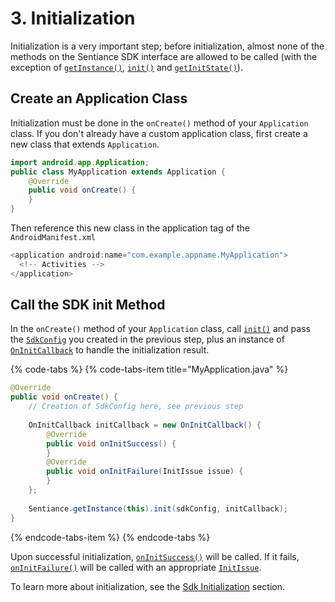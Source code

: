 # 3. Initialization

Initialization is a very important step; before initialization, almost none of the methods on the Sentiance SDK interface are allowed to be called \(with the exception of [`getInstance()`](../../api-reference/android/sentiance.md#getinitstate), [`init()`](../../api-reference/android/sentiance.md#init) and [`getInitState()`](../../api-reference/android/sentiance.md#getinitstate)\).

## Create an Application Class

Initialization must be done in the `onCreate()` method of your `Application` class. If you don't already have a custom application class, first create a new class that extends `Application`.

```java
import android.app.Application;
public class MyApplication extends Application {
    @Override
    public void onCreate() {
    }
}
```

Then reference this new class in the application tag of the `AndroidManifest.xml`

```java
<application android:name="com.example.appname.MyApplication">
  <!-- Activities -->
</application>
```

## Call the SDK init Method

In the `onCreate()` method of your `Application` class, call [`init()`](../../api-reference/android/sentiance.md#init) and pass the [`SdkConfig`](../../api-reference/android/sdkconfig/) you created in the previous step, plus an instance of [`OnInitCallback`](../../api-reference/android/oninitcallback/) to handle the initialization result.

{% code-tabs %}
{% code-tabs-item title="MyApplication.java" %}
```java
@Override
public void onCreate() {
    // Creation of SdkConfig here, see previous step
    
    OnInitCallback initCallback = new OnInitCallback() {
        @Override
        public void onInitSuccess() {
        }
        @Override
        public void onInitFailure(InitIssue issue) {
        }
    };
        
    Sentiance.getInstance(this).init(sdkConfig, initCallback);
}
```
{% endcode-tabs-item %}
{% endcode-tabs %}

Upon successful initialization, [`onInitSuccess()`](../../api-reference/android/oninitcallback/#oninitsuccess) will be called. If it fails, [`onInitFailure()`](../../api-reference/android/oninitcallback/#oninitfailure) will be called with an appropriate [`InitIssue`](../../api-reference/android/oninitcallback/initissue.md).

To learn more about initialization, see the [Sdk Initialization](../../appendix/sdk-initialization.md) section.

